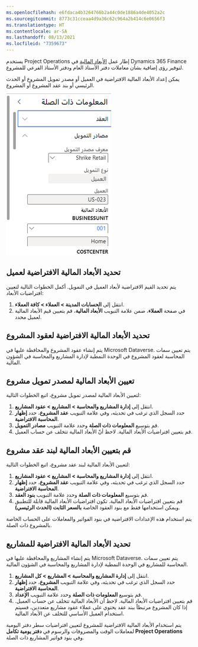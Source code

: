```yaml
---
ms.openlocfilehash: e6fdaca4b3264766b2a44c0de1886a4de4052a2c
ms.sourcegitcommit: 8773c31cceaa4d9a36c62c964a2b414c6e0656f3
ms.translationtype: HT
ms.contentlocale: ar-SA
ms.lasthandoff: 08/13/2021
ms.locfileid: "7359673"
---
```

يستخدم Project Operations إطار عمل [الأبعاد المالية](/dynamics365/finance/general-ledger/financial-dimensions/?azure-portal=true) في Dynamics 365 Finance لتوفير رؤى إضافية بشأن معاملات دفتر الأستاذ العام ودفتر الأستاذ الفرعي للمشروع.

يمكن إعداد الأبعاد المالية الافتراضية في العميل أو مصدر تمويل المشروع أو الحدث الرئيسي أو بند عقد المشروع أو المشروع.

![لقطه لعلامة التبويب "مصادر التمويل"، توضح الأبعاد المالية.](../media/funding-sources-ss.png)

## <a name="define-default-financial-dimensions-for-a-customer"></a>تحديد الأبعاد المالية الافتراضية لعميل
يتم تحديد القيم الافتراضية لأبعاد العميل في التمويل. أكمل الخطوات التالية لتعيين افتراضيات الأبعاد:

1.  انتقل إلى **الحسابات المدينة > العملاء > كافة العملاء**.
2.  في صفحة **العملاء**، ضمن علامة التبويب **الأبعاد المالية**، قم بتعيين قيم الأبعاد المالية لعميل محدد.

## <a name="define-default-financial-dimensions-for-project-contracts"></a>تحديد الأبعاد المالية الافتراضية لعقود المشروع
يتم إنشاء عقود المشروع والمحافظة عليها في Microsoft Dataverse. يتم تعيين سمات المحاسبة لعقود المشروع في الوحدة النمطية لإدارة المشاريع والمحاسبة في الشؤون المالية.

## <a name="set-financial-dimensions-for-a-project-funding-source"></a>تعيين الأبعاد المالية لمصدر تمويل مشروع
لتعيين الأبعاد المالية لمصدر تمويل مشروع، اتبع الخطوات التالية:

1.  انتقل إلى **إدارة المشاريع والمحاسبة > المشاريع > عقود المشاريع**.
2.  حدد السجل الذي ترغب في تحديثه، وفي علامة التبويب **عقد المشروع**، حدد **إظهار المحاسبة الافتراضية**.
3.  قم بتوسيع **المعلومات ذات الصلة** وحدد علامة التبويب **مصادر التمويل**.
4.  قم بتعيين افتراضيات الأبعاد المالية. لاحظ أنّ الأبعاد المالية تتخلف عن حساب العميل.

## <a name="set-financial-dimensions-for-a-project-contract-line"></a>قم بتعيين الأبعاد المالية لبند عقد مشروع
لتعيين الأبعاد المالية لبند عقد مشروع، اتبع الخطوات التالية:

1.  انتقل إلى **إدارة المشاريع والمحاسبة > المشاريع > عقود المشاريع**.
2.  حدد السجل الذي ترغب في تحديثه، وفي علامة التبويب **عقد المشروع**، حدد **إظهار المحاسبة الافتراضية**.
3.  قم بتوسيع **المعلومات ذات الصلة** وحدد علامة التبويب **بنود العقد**.
4.  قم بتعيين افتراضيات الأبعاد المالية. تكون افتراضيات الأبعاد المالية قابلة للتطبيق ويمكن استخدامها فقط مع بنود العقود الخاصة **بالسعر الثابت (الحدث الرئيسي)**.

يتم استخدام هذه الإعدادات الافتراضية في بنود الفواتير والمعاملات على الحساب الخاصة بالمشروع ذات الصلة.

## <a name="define-default-financial-dimensions-for-projects"></a>تحديد الأبعاد المالية الافتراضية للمشاريع
يتم إنشاء المشاريع والمحافظة عليها في Microsoft Dataverse. يتم تعيين سمات المحاسبة للمشاريع في الوحدة النمطية لإدارة المشاريع والمحاسبة في الشؤون المالية.

1.  انتقل إلى **إدارة المشاريع والمحاسبة > المشاريع > كل المشاريع**.
2.  حدد السجل الذي ترغب في تحديثه، وفي علامة التبويب **المشروع**، حدد **إظهار المحاسبة الافتراضية**.
3.  قم بتوسيع **المعلومات ذات الصلة** وحدد علامة التبويب **الإعداد**.
4.  قم بتعيين افتراضيات الأبعاد المالية. لاحظ أن الأبعاد المالية تتخلف عن حساب العميل. إذا كان المشروع مرتبطاً ببند عقد يحتوي على عملاء عقود مشاريع متعددين، فسيتم استخدام العميل الأساسي للتخلف عن الأبعاد المالية.

يتم استخدام الأبعاد المالية الافتراضية للمشروع لتعيين افتراضيات سطر دفتر اليومية لمعاملات الوقت والمصروفات والرسوم في **دفتر يومية تكامل Project Operations** وفي بنود فواتير المشاريع ذات الصلة.

